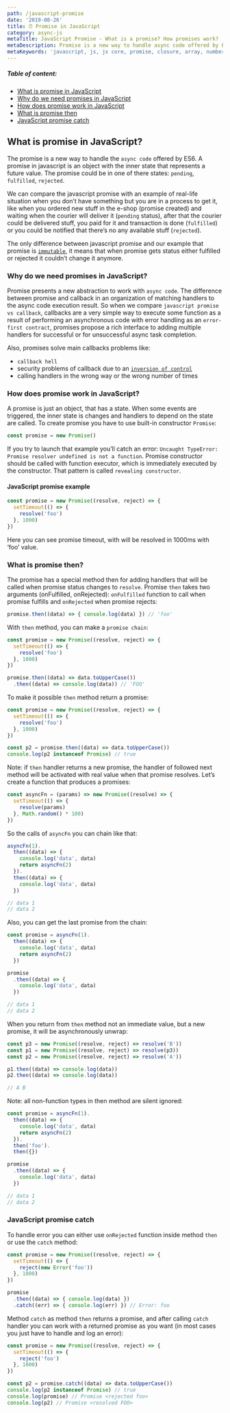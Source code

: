 ```yaml
---
path: /javascript-promise
date: '2019-08-26'
title: ⏰ Promise in JavaScript
category: async-js
metaTitle: JavaScript Promise - What is a promise? How promises work? | Criticaster
metaDescription: Promise is a new way to handle async code offered by ES6. Learn more what is promise in JavaScript, how does promise work, promise then and catch ...
metaKeywords: 'javascript, js, js core, promise, closure, array, number, string, bool'
---
```


##### Table of content:

<!-- * [Promises overview](#promises-overview) -->

<!-- * [Promise immutability](#promises-immutability)
* [Immediately resolved Promise](#immediately-resolved-promise)
* [Built-in Promise patterns](#built-in-promise-patterns)

### Advanced section:

* [Jobs queue](#jobs-queue)
* [How to implement own Promise](#how-to-implement-own-promise)
* [Cancellable Promise](#cancellable-promise)
* [Custom Promise patterns](#custom-promise-patterns)
* [Decorator of Promises chaining](#decorator-of-promises-chaining) -->

* [What is promise in JavaScript](#what-is-promise-in-javascript)
* [Why do we need promises in JavaScript](#why-do-we-need-promises-in-javascript)
* [How does promise work in JavaScript](#how-does-promise-work-in-javascript)
* [What is promise then](#what-is-promise-then)
* [JavaScript promise catch](#javascript-promise-catch)

## What is promise in JavaScript?

The promise is a new way to handle the `async code` offered by ES6. A promise in javascript is an object with the inner state that represents a future value. The promise could be in one of there states: `pending`, `fulfilled`, `rejected`.

We can compare the javascript promise with an example of real-life situation when you don’t have something but you are in a process to get it, like when you ordered new stuff in the e-shop (promise created) and waiting when the courier will deliver it (`pending` status), after that the courier could be delivered stuff, you paid for it and transaction is done (`fulfilled`) or you could be notified that there’s no any available stuff (`rejected`).

The only difference between javascript promise and our example that promise is [`immutable`](/js-dictionary#immutable-data), it means that when promise gets status either fulfilled or rejected it couldn’t change it anymore.

### Why do we need promises in JavaScript?

Promise presents a new abstraction to work with `async code`. The difference between promise and callback in an organization of matching handlers to the async code execution result. So when we compare `javascript promise vs callback`, callbacks are a very simple way to execute some function as a result of performing an asynchronous code with error handling as an `error-first contract`, promises propose a rich interface to adding multiple handlers for successful or for unsuccessful async task completion.

Also, promises solve main callbacks problems like:
* `callback hell`
* security problems of callback due to an [`inversion of control`](/js-dictionary#inversion-of-control)
* calling handlers in the wrong way or the wrong number of times

### How does promise work in JavaScript?

A promise is just an object, that has a state. When some events are triggered, the inner state is changes and handlers to depend on the state are called.
To create promise you have to use built-in constructor `Promise`:

```js
const promise = new Promise()
```

If you try to launch that example you’ll catch an error: `Uncaught TypeError: Promise resolver undefined is not a function`. Promise constructor should be called with function executor, which is immediately executed by the constructor. That pattern is called `revealing constructor`.


#### JavaScript promise example

```js
const promise = new Promise((resolve, reject) => {
  setTimeout(() => {
    resolve('foo')
  }, 1000)
})
```

Here you can see promise timeout, with will be resolved in 1000ms with ‘foo’ value.

### What is promise then?

The promise has a special method then for adding handlers that will be called when promise status changes to `resolve`. Promise `then` takes two arguments (onFulfilled, onRejected): `onFulfilled` function to call when promise fulfills and `onRejected` when promise rejects:

```js
promise.then((data) => { console.log(data) }) // 'foo'
```
 
With `then` method, you can make a `promise chain`:

```js
const promise = new Promise((resolve, reject) => {
  setTimeout(() => {
    resolve('foo')
  }, 1000)
})

promise.then((data) => data.toUpperCase())
  .then((data) => console.log(data)) // 'FOO'
```

To make it possible `then` method return a promise:

```js
const promise = new Promise((resolve, reject) => {
  setTimeout(() => {
    resolve('foo')
  }, 1000)
})

const p2 = promise.then((data) => data.toUpperCase())
console.log(p2 instanceof Promise) // true
```

Note: if `then` handler returns a new promise, the handler of followed next method will be activated with real value when that promise resolves.
Let’s create a function that produces a promises:

```js
const asyncFn = (params) => new Promise((resolve) => {
  setTimeout(() => {
    resolve(params)
  }, Math.random() * 100)
})
```

So the calls of `asyncFn` you can chain like that:
```js
asyncFn(1).
  then((data) => {
    console.log('data', data)
    return asyncFn(2)
  }).
  then((data) => {
    console.log('data', data)
  })

// data 1
// data 2
```

Also, you can get the last promise from the chain:
```js
const promise = asyncFn(1).
  then((data) => {
    console.log('data', data)
    return asyncFn(2)
  })

promise
  .then((data) => {
    console.log('data', data)
  })

// data 1
// data 2
```
 
When you return from `then` method not an immediate value, but a new promise, it will be asynchronously unwrap:

```js
const p3 = new Promise((resolve, reject) => resolve('B'))
const p1 = new Promise((resolve, reject) => resolve(p3))
const p2 = new Promise((resolve, reject) => resolve('A'))

p1.then((data) => console.log(data))
p2.then((data) => console.log(data))

// A B
```

Note: all non-function types in then method are silent ignored:

```js
const promise = asyncFn(1).
  then((data) => {
    console.log('data', data)
    return asyncFn(2)
  }).
  then('foo').
  then({})

promise
  .then((data) => {
    console.log('data', data)
  })

// data 1
// data 2
```

### JavaScript promise catch

To handle error you can either use `onRejected` function inside method `then` or use the `catch` method:

```js
const promise = new Promise((resolve, reject) => {
  setTimeout(() => {
    reject(new Error('foo'))
  }, 1000)
})

promise
  .then((data) => { console.log(data) })
  .catch((err) => { console.log(err) }) // Error: foo
```

Method `catch` as method `then` returns a promise, and after calling `catch` handler you can work with a returned promise as you want (in most cases you just have to handle and log an error):

```js
const promise = new Promise((resolve, reject) => {
  setTimeout(() => {
    reject('foo')
  }, 1000)
})

const p2 = promise.catch((data) => data.toUpperCase())
console.log(p2 instanceof Promise) // true
console.log(promise) // Promise <rejected foo>
console.log(p2) // Promise <resolved FOO>
```

<!-- ### Promises overview

Promises are a new way to handle async code offered by ES6.
It's an object with the inner state (pending, fulfilled, rejected)  that represents a future value.

How to create Promise? Just use ```revealing constructor```: 

```js
const promise = new Promise((resolve, reject) => {
  setTimeout(() => {
    resolve('foo')
  }, 1000)
})
```

How to use them?

#### Promise.then

Promises have a special method ```then(onFulfilled, onRejected)``` for adding handlers that will be called when Promise changes stutus to 'resolve':

```js
promise.then((data) => { console.log(data) }) // 'foo'
```

Note: You can apply chaining to ```then``` methods, and if ```then``` returns a new Promise, the next method will be activated with real value when new Promise resolves.

Let's create a function that produces a promises:
```js
const asyncFn = (params) => new Promise((resolve) => {
  setTimeout(() => {
    resolve(params)
  }, Math.random() * 100)
})
```

So the calls of asyncFn you can chain like that:

```js
asyncFn(1).
  then((data) => {
    console.log('data', data)
    return asyncFn(2)
  }).
  then((data) => {
    console.log('data', data)
  })

// data 1
// data 2
```

Also, you can get the last promise from the chain:

```js
const promise = asyncFn(1).
  then((data) => {
    console.log('data', data)
    return asyncFn(2)
  })

promise
  .then((data) => {
    console.log('data', data)
  })

// data 1
// data 2
```

When you returns from ```then``` method not an immediate value, but a new Promise, it will be ```asynchronously``` unwrap:

```js
const p3 = new Promise((resolve, reject) => resolve('B'))
const p1 = new Promise((resolve, reject) => resolve(p3))
const p2 = new Promise((resolve, reject) => resolve('A'))

p1.then((data) => console.log(data))
p2.then((data) => console.log(data))

// A B
```

Note: all non-function types in ```then``` method are silent ignored:

```js
const promise = asyncFn(1).
  then((data) => {
    console.log('data', data)
    return asyncFn(2)
  }).
  then('foo').
  then({})

promise
  .then((data) => {
    console.log('data', data)
  })

// data 1
// data 2
```

#### Promise.catch

To handle error you can eathier use ```onRejected``` function inside method ```then``` eathier use ```catch``` method:

```js
const promise = new Promise((resolve, reject) => {
  setTimeout(() => { reject(new Error('foo')) }, 1000)
})

promise
  .then((data) => { console.log(data) })
  .catch((err) => { console.log(err) }) // Error: foo
``` -->

<!-- 
### Promise's immutability

The very important Promise feature, that when it resolves(rejects), it becomes an ```immutable``` value that can be observed many times:

```js
const promise = new Promise((resolve, reject) => {
  setTimeout(() => { resolve('foo') }, 1000)
  setTimeout(() => { reject() }, 2000)
})

promise
  .then((data) => { console.log(data) }) // foo
  .catch((err) => { console.log(err) }) // ignored
```

So, when you add multiple handles on the promise, you get the same results:

```js
const promise = new Promise((resolve, reject) => {
  setTimeout(() => { resolve(Math.random()) }, 1000)
  setTimeout(() => { reject() }, 2000)
})

promise
  .then((data) => { console.log(data) }) // 0.41118968976944426
  .catch((err) => { console.log(err) }) // ignored

promise
  .then((data) => { console.log(data) }) // 0.41118968976944426
  .catch((err) => { console.log(err) }) // ignored
```

### Immediately resolved Promise

There are shortcuts that immediately sets Promise state: ```Promise.resolve(..)``` and ```Promise.reject(..)```.

These two promises are equivalent:

```js
const p1 = new Promise((resolve, reject) => { resolve('foo') })
const p2 = Promise.resolve('foo')
```

Note: immediately fulfilled Promise cannot be observed synchronously, when you call then(..) on a Promise, even if that Promise was already resolved, the callback (```then(..)```) will be called asynchronously (read more in advanced section).

And even more important feature of ```Promise.resolve(..)``` that it can normalize ```thenable``` object into real Promise.

### Built-in Promise patterns

#### Promise.all

```Promise.all``` returns a Promise with results two or more parallel/concurrent tasks:

* takes an array of Promise instances (or thenables/immediate values, that will be passed through ```Promise.resolve(..)```)

* returned promise will be fulfilled when all inner tasks are fulfilled

* returned promise will be rejected if one of those tasks is rejected

* with passed ```[]``` immediately resolved with ```undefined```


#### Promise.race

```Promise.race``` returns a first fulfilled Promise:

* takes an array of Promise instances (or thenables/immediate values, that will be passed through ```Promise.resolve(..)```)

* returned promise will be fulfilled when one of those tasks is fulfilled

* returned promise will be rejected if one of those tasks is rejected

* Note: with passed ```[]``` infinity pending

## Advanced section:

### Jobs queue

Let's consider following code sample:

```js
setTimeout(() => {
  console.log('d')
}, 0)

const immediatePromise = Promise.resolve('foo')
const immediatePromise2 = Promise.resolve('bar')

immediatePromise
  .then(() => { console.log('c1'); return immediatePromise2 })
  .then(() => { console.log('c4') })

immediatePromise
  .then(() => { console.log('c2'); return 'c2' })
  .then((data) => { console.log('c3') })

const b = () => { console.log('b') }
const a = () => { console.log('a'); b() }

a()

// a
// b
// c1
// c2
// c3
// c4
// d
```

As we discussed the async behavior of promises during examining immediately resolved promises, all handlers are called asynchronous. But the output of the previous code sample makes to think about 2 strange things: setTimeout's callback had been called later; promise returned by the first fork of the ```immediatePromise``` had been called after promise returned by the second fork. How it can be possible?

Here we go. The name of the main actor - ```PromiseJobs```. Additional Job Queue offered by ES6. So, now we have at least two job queues: ```ScriptJobs``` and ```PromiseJobs```. The last one has a higher priority (it explains setTimeout call question). And another interesting case with ```PromiseJobs``` that if ```PromiseJob``` ends with returning an immediate value, new ```PromiseJob``` will be placed at the end of that ```PromiseJob```, and if ```PromiseJob``` ends with returning another Promise, new ```PromiseJob``` will be placed at the end of that ```PromiseJobs``` queue.

### How to implement own Promise

Promises don't deny callbacks, they just propose a new approach of using them inside an abstraction with a state and calls callbacks that declared via inner method ```then```.

Let's try to implement such abstraction:

```js
const PENDING = 'pending'
const FULFILLED = 'fulfilled'
const REJECTED = 'rejected'

class Thenable {
  constructor(executor) {
    this.status = PENDING
    this.result = null
    // list of records to be processed when the promise becomes "fulfilled"
    this.fulfillReactions = []
    // list of records to be processed when the promise becomes "rejected"
    this.rejectReactions = []

    if (typeof executor === 'function') {
      try {
        executor(this.resolve.bind(this))
      } catch (e) {
        this.reject(e)
      }
    } else if (executor) {
      this.resolve(executor)
    }
  }

  then(handler) {
    const next = new Thenable()
    this.fulfillReactions.push({
      handler,
      next,
    })
    return next
  }

  resolve(value) {
    if (this.status !== PENDING) return
    this.status = FULFILLED
    this.result = value
    // To make promise immutable after resolving 
    Object.freeze(this)

    this.fulfillReactions.forEach(({ handler, next }) => {
      const result = handler(value)
      // Fo immulate adding a new Job into a Job queue
      if (result instanceof Thenable) {
        setTimeout(() => {
          next.resolve(result)
        }, 0)
      } else {
        next.resolve(result)
      }
    })
  }

  reject() {
    if (this.status !== PENDING) return
    this.status = REJECTED
    // ...
  }
}

const asyncFn = (params) => new Thenable((resolve) => {
  setTimeout(() => {
    resolve(params)
  }, Math.random() * 100)
})

const promise = asyncFn('foo')

promise
  .then((value) => { console.log('data11', value); return new Thenable('foo') })
  .then((value) => { console.log('data12', value); value.result = 'updated'; })

promise
  .then((value) => { console.log('data21', value); return 'bar' })
  .then((value) => console.log('data22', value))

console.log(promise)
```

### Cancellable Promise

Promises don't have such a feature under hood. And there are some reasons. One of them that such feature can be a source of additional issues and misunderstandings.

Why it could be a bad idea to cancel a promise? When some consumer of promise calls a cancel method, it affects another consumer's (breaks external immutability) that can be considered as 'action at a distance' anti-pattern.

The misunderstanding is in fact that when you cancel some instance of Promise, actually you cancel a calling of relative handlers, but the action that produces that promise can't be canceled (like fetching in browser env or reading a file from fs in node env).

However, it can be useful in very rare cases, and some of the libraries (like bluebird.js) give such a feature.

Let's try to implement cancellable Promise based on a plain built-in Promise:

```js
class Cancelable extends Promise {
  constructor(executor) {
    super((resolve, reject) => {
      executor(value => {
        if (this.canceled) {
          reject(new Error('canceled'))
        }
        resolve(value)
      }, reject)
    })
    this.canceled = false
  }

  cancel() {
    this.canceled = true
  }
}

const promise1 = new Cancelable((resolve, reject) => {
  setTimeout(() => { resolve('foo') }, 1000)
})

const promise2 = new Cancelable((resolve, reject) => {
  setTimeout(() => { resolve('foo') }, 2000)
})

promise1
  .then((value) => {
    console.log('promise1', value)
    promise2.cancel()
  })

promise2
  .then((value) => console.log('promise2', value))
  .catch((e) => console.error('promise2', e))

// promise1 foo
// promise2 Error: canceled
```

### Custom Promise patterns

Promise with a timeout based on ```Promise.race```:

```js
const getTimeoutPromise = (delay) => (
  new Promise((resolve, reject) => {
    setTimeout(() => { reject('Timeout') }, delay)
  })
)

const asyncFn = (params) => new Promise((resolve) => {
  setTimeout(() => { resolve(params) }, 200)
})

const p = Promise.race([asyncFn('foo'), getTimeoutPromise(100)])
p.then((data) => console.log('data', data))
  .catch((err) => console.error(err))
```

Promises race until the first success:

```js
const raceToSuccess = (promises) => {
  return Promise
    .all(promises.map(p => {
      return p.then(
        val => Promise.reject(val),
        err => Promise.resolve(err)
      )
    }))
    .then(
      // If all resolved, we've got an array of errors
      errors => Promise.reject(errors),
      // If some of them is rejected, we've got the result 
      val => Promise.resolve(val)
    )
}
```

### Decorator of Promises chaining

It can be useful to create a decorator that emulates chaining by function calls:

Let's modify our asyncFn by adding output before resolving for inspection order of function resolves:

```js
const asyncFn = (params) => new Promise((resolve) => {
  setTimeout(() => {
    console.log('params', params)
    resolve(params)
  }, Math.random() * 100)
})
```

When we call it, it would execute in random order:

```js
asyncFn(1), asyncFn(2), asyncFn(3), asyncFn(4), asyncFn(5)

// params 5
// params 3
// params 2
// params 1
// params 4
```

But what if we need to call them one by one?
Like using ```then```:

```js
asyncFn(1)
  .then(() => asyncFn(2))
  .then(() => asyncFn(3))
  .then(() => asyncFn(4))
  .then(() => asyncFn(5))

// params 1
// params 2
// params 3
// params 4
// params 5
```

You can create the follows decorator:

```js
function chainingDecorator(f) {
  let prev = Promise.resolve()
  return function(...params) {
    prev = prev.then(() => f(...params))
    return prev
  }
}

const chainedFn = chainingDecorator(asyncFn)

chainedFn(1), chainedFn(2), chainedFn(3), chainedFn(4), chainedFn(5)

// params 1
// params 2
// params 3
// params 4
// params 5
``` -->
